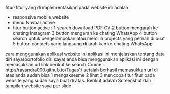 fitur-fitur yang di implementasikan pada website ini adalah 
- responsive mobile website
- menu Navbar active
- fitur button active :
  1 search download PDF CV
  2 button mengarah ke chating Instagram
  3 button mengarah ke chating WhatsApp
  4 button search untuk pengelompokan atau memilih projects yang pernah di buat
  5 button contacts yang langsung di arah kan ke chating WhatsApp
  
cara menggunakan aplikasi website ini
aplikasi ini menjelaskan tentang data diri saya(portofolio diri saya)
anda bisa menggunakan aplikasi ini dengan memasukkan url link berikut ke search
  Crome : http://rayandra000.github.io/Tugas1/
  setalah berhasil memasukkan url di atas anda sudah bisa
  1 mengaksesme
  2 lihat
  3 mencoba fitur fitur
  pada website yang sudah saya buat di atas.
Berikut adalah Screenshot dari tampilan website saya per slide
